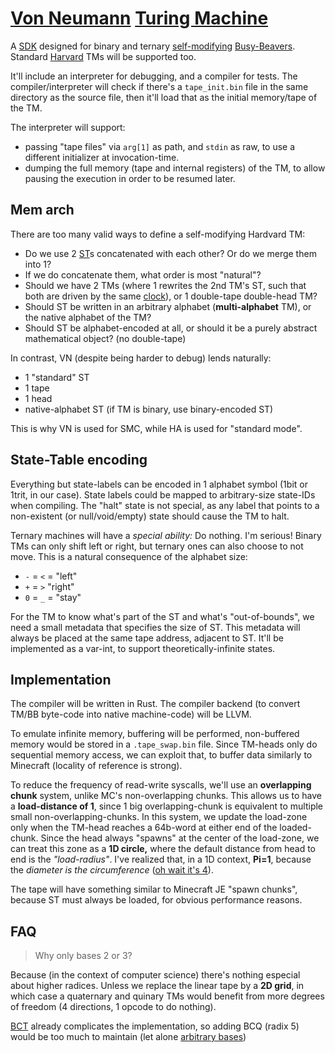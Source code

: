 # [Von Neumann](https://en.wikipedia.org/wiki/Von_Neumann_architecture) [Turing Machine](https://en.wikipedia.org/wiki/Turing_machine)

A [SDK](https://en.wikipedia.org/wiki/Software_development_kit) designed for binary and ternary [self-modifying](https://en.wikipedia.org/wiki/Self-modifying_code) [Busy-Beavers](https://en.wikipedia.org/wiki/Busy_beaver). Standard [Harvard](https://en.wikipedia.org/wiki/Harvard_architecture) TMs will be supported too.

It'll include an interpreter for debugging, and a compiler for tests. The compiler/interpreter will check if there's a `tape_init.bin` file in the same directory as the source file, then it'll load that as the initial memory/tape of the TM.

The interpreter will support:
- passing "tape files" via `arg[1]` as path, and `stdin` as raw, to use a different initializer at invocation-time.
- dumping the full memory (tape and internal registers) of the TM, to allow pausing the execution in order to be resumed later.

## Mem arch
There are too many valid ways to define a self-modifying Hardvard TM:
- Do we use 2 [ST](#state-table-encoding)s concatenated with each other? Or do we merge them into 1?
- If we do concatenate them, what order is most "natural"?
- Should we have 2 TMs (where 1 rewrites the 2nd TM's ST, such that both are driven by the same [clock](https://en.wikipedia.org/wiki/Clock_generator)), or 1 double-tape double-head TM?
- Should ST be written in an arbitrary alphabet (**multi-alphabet** TM), or the native alphabet of the TM?
- Should ST be alphabet-encoded at all, or should it be a purely abstract mathematical object? (no double-tape)

In contrast, VN (despite being harder to debug) lends naturally:
- 1 "standard" ST
- 1 tape
- 1 head
- native-alphabet ST (if TM is binary, use binary-encoded ST)

This is why VN is used for SMC, while HA is used for "standard mode".

## State-Table encoding
Everything but state-labels can be encoded in 1 alphabet symbol (1bit or 1trit, in our case). State labels could be mapped to arbitrary-size state-IDs when compiling. The "halt" state is not special, as any label that points to a non-existent (or null/void/empty) state should cause the TM to halt.

Ternary machines will have a _special ability:_ Do nothing.
I'm serious! Binary TMs can only shift left or right, but ternary ones can also choose to not move. This is a natural consequence of the alphabet size:
- `-` = `<` = "left"
- `+` = `>` "right"
- `0` = `_` = "stay"

For the TM to know what's part of the ST and what's "out-of-bounds", we need a small metadata that specifies the size of ST. This metadata will always be placed at the same tape address, adjacent to ST. It'll be implemented as a var-int, to support theoretically-infinite states.

## Implementation
The compiler will be written in Rust. The compiler backend (to convert TM/BB byte-code into native machine-code) will be LLVM.

To emulate infinite memory, buffering will be performed, non-buffered memory would be stored in a `.tape_swap.bin` file. Since TM-heads only do sequential memory access, we can exploit that, to buffer data similarly to Minecraft (locality of reference is strong).

To reduce the frequency of read-write syscalls, we'll use an **overlapping chunk** system, unlike MC's non-overlapping chunks. This allows us to have a **load-distance of 1**, since 1 big overlapping-chunk is equivalent to multiple small non-overlapping-chunks. In this system, we update the load-zone only when the TM-head reaches a 64b-word at either end of the loaded-chunk. Since the head always "spawns" at the center of the load-zone, we can treat this zone as a **1D circle,** where the default distance from head to end is the *"load-radius"*. I've realized that, in a 1D context, **Pi=1**, because the *diameter is the circumference* ([oh wait it's 4](https://math.stackexchange.com/a/518830)).

The tape will have something similar to Minecraft JE "spawn chunks", because ST must always be loaded, for obvious performance reasons.

## FAQ
> Why only bases 2 or 3?

Because (in the context of computer science) there's nothing especial about higher radices. Unless we replace the linear tape by a **2D grid**, in which case a quaternary and quinary TMs would benefit from more degrees of freedom (4 directions, 1 opcode to do nothing).

[BCT](https://en.wikipedia.org/wiki/Ternary_numeral_system#Binary-coded_ternary) already complicates the implementation, so adding BCQ (radix 5) would be too much to maintain (let alone [arbitrary bases](https://rudxain.github.io/RX-wiki/wiki/Base-Coded_Radix))
